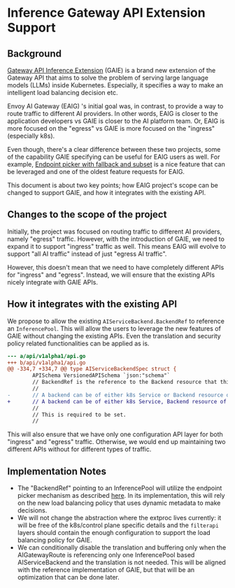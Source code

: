 # Inference Gateway API Extension Support

## Background

[Gateway API Inference Extension](https://gateway-api-inference-extension.sigs.k8s.io) (GAIE) is a brand new extension of
the Gateway API that aims to solve the problem of serving large language models (LLMs) inside Kubernetes. Especially,
it specifies a way to make an intelligent load balancing decision etc.

Envoy AI Gateway (EAIG) 's initial goal was, in contrast, to provide a way to route traffic to different AI providers.
In other words, EAIG is closer to the application developers vs GAIE is closer to the AI platform team. Or, EAIG is
more focused on the "egress" vs GAIE is more focused on the "ingress" (especially k8s).

Even though, there's a clear difference between these two projects, some of the capability GAIE specifying can be useful for EAIG
users as well. For example, [Endpoint picker with fallback and subset](https://github.com/kubernetes-sigs/gateway-api-inference-extension/pull/445) is a nice feature that can be leveraged and one of the
oldest feature requests for EAIG.

This document is about two key points; how EAIG project's scope can be changed to support GAIE,
and how it integrates with the existing API.

## Changes to the scope of the project

Initially, the project was focused on routing traffic to different AI providers, namely "egress" traffic. However, with the
introduction of GAIE, we need to expand it to support "ingress" traffic as well. This means EAIG will evolve to support
"all AI traffic" instead of just "egress AI traffic".

However, this doesn't mean that we need to have completely different APIs for "ingress" and "egress". Instead, we will ensure
that the existing APIs nicely integrate with GAIE APIs.

## How it integrates with the existing API

We propose to allow the existing `AIServiceBackend.BackendRef` to reference an `InferencePool`. This will allow
the users to leverage the new features of GAIE without changing the existing APIs. Even the translation and security policy
related functionalities can be applied as is.

```diff
--- a/api/v1alpha1/api.go
+++ b/api/v1alpha1/api.go
@@ -334,7 +334,7 @@ type AIServiceBackendSpec struct {
        APISchema VersionedAPISchema `json:"schema"`
        // BackendRef is the reference to the Backend resource that this AIServiceBackend corresponds to.
        //
-       // A backend can be of either k8s Service or Backend resource of Envoy Gateway.
+       // A backend can be of either k8s Service, Backend resource of Envoy Gateway, or InferencePool of Gateway API Inference Extension.
        //
        // This is required to be set.
        //
```

This will also ensure that we have only one configuration API layer for both "ingress" and "egress" traffic. Otherwise, we would end up maintaining two different APIs without
for different types of traffic.

## Implementation Notes

* The "BackendRef" pointing to an InferencePool will utilize the endpoint picker mechanism as described [here](https://github.com/kubernetes-sigs/gateway-api-inference-extension/pull/445). In its implementation, this will rely on the new load balancing policy that uses dynamic metadata to make decisions.
* We will not change the abstraction where the extproc lives currently: it will be free of the k8s/control plane specific details and the `filterapi` layers should contain the enough configuration to support the load balancing policy for GAIE.
* We can conditionally disable the translation and buffering only when the AIGatewayRoute is referencing only one InferencePool based AIServiceBackend and the translation is not needed. This will be aligned with the reference implementation of GAIE, but that will be an optimization that can be done later.
